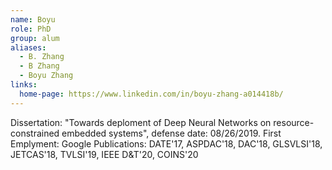 ```yaml
---
name: Boyu
role: PhD
group: alum
aliases:
  - B. Zhang
  - B Zhang
  - Boyu Zhang
links:
  home-page: https://www.linkedin.com/in/boyu-zhang-a014418b/
---
```


Dissertation: "Towards deploment of Deep Neural Networks on resource-constrained embedded systems", defense date: 08/26/2019.
First Emplyment: Google 
Publications: DATE'17, ASPDAC'18, DAC'18, GLSVLSI'18, JETCAS'18, TVLSI'19, IEEE D&T'20, COINS'20
